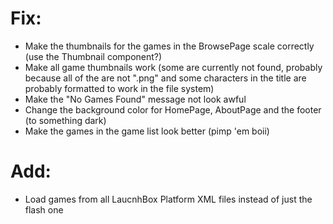 # Fix:
* Make the thumbnails for the games in the BrowsePage scale correctly (use the Thumbnail component?)
* Make all game thumbnails work (some are currently not found, probably because all of the are not ".png" and some characters in the title are probably formatted to work in the file system)
* Make the "No Games Found" message not look awful
* Change the background color for HomePage, AboutPage and the footer (to something dark)
* Make the games in the game list look better (pimp 'em boii)

# Add:
* Load games from all LaucnhBox Platform XML files instead of just the flash one

